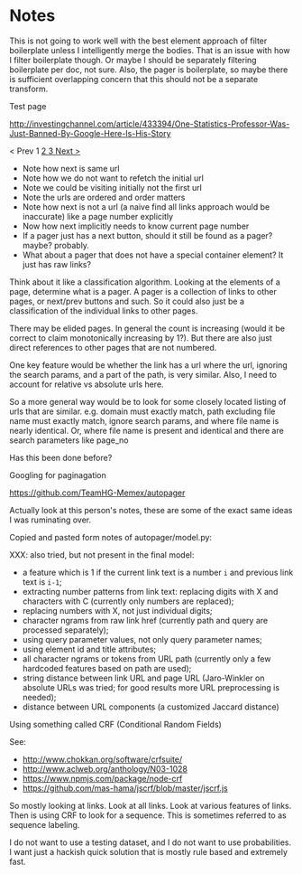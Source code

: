 
# Notes

This is not going to work well with the best element approach of filter
boilerplate unless I intelligently merge the bodies. That is an issue with
how I filter boilerplate though. Or maybe I should be separately filtering
boilerplate per doc, not sure. Also, the pager is boilerplate, so maybe there
is sufficient overlapping concern that this should not be a separate transform.

Test page

http://investingchannel.com/article/433394/One-Statistics-Professor-Was-Just-Banned-By-Google-Here-Is-His-Story
<div class="article_pagination">
<span>&lt; Prev</span>  
<span> 1 </span>   
<a href="?page_no=2"> 2 </a>   
<a href="?page_no=3"> 3 </a>   
<a href="?page_no=2">  Next &gt; </a>
<br></div>

* Note how next is same url
* Note how we do not want to refetch the initial url
* Note we could be visiting initially not the first url
* Note the urls are ordered and order matters
* Note how next is not a url (a naive find all links approach would be inaccurate)
like a page number explicitly
* Now how next implicitly needs to know current page number
* If a pager just has a next button, should it still be found as a pager? maybe?
probably.
* What about a pager that does not have a special container element? It just
has raw links?

Think about it like a classification algorithm. Looking at the elements of a page,
determine what is a pager. A pager is a collection of links to other pages, or next/prev
buttons and such.  So it could also just be a classification of the individual
links to other pages.


There may be elided pages. In general the count is increasing
(would it be correct to claim monotonically increasing by 1?). But there are also
just direct references to other pages that are not numbered.

One key feature would be whether the link has a url where the url, ignoring the
search params, and a part of the path, is very similar. Also, I need to account
for relative vs absolute urls here.

So a more general way would be to look for some closely located listing of urls
that are similar. e.g. domain must exactly match, path excluding file name must
exactly match, ignore search params, and where file name is nearly identical. Or,
where file name is present and identical and there are search parameters like page_no

Has this been done before?

Googling for paginagation

https://github.com/TeamHG-Memex/autopager

Actually look at this person's notes, these are some of the exact same ideas
I was ruminating over.

Copied and pasted form notes of autopager/model.py:

XXX: also tried, but not present in the final model:
* a feature which is 1 if the current link text is a number ``i`` and
  previous link text is ``i-1``;
* extracting number patterns from link text: replacing digits with X and
  characters with C (currently only numbers are replaced);
* replacing numbers with X, not just individual digits;
* character ngrams from raw link href (currently path and query are processed
  separately);
* using query parameter values, not only query parameter names;
* using element id and title attributes;
* all character ngrams or tokens from URL path (currently only a few hardcoded
  features based on path are used);
* string distance between link URL and page URL (Jaro-Winkler on absolute URLs
  was tried; for good results more URL preprocessing is needed);
* distance between URL components (a customized Jaccard distance)

Using something called CRF (Conditional Random Fields)

See:

* http://www.chokkan.org/software/crfsuite/
* http://www.aclweb.org/anthology/N03-1028
* https://www.npmjs.com/package/node-crf
* https://github.com/mas-hama/jscrf/blob/master/jscrf.js

So mostly looking at links. Look at all links. Look at various features of
links. Then is using CRF to look for a sequence. This is sometimes referred to
as sequence labeling.

I do not want to use a testing dataset, and I do not want to use probabilities.
I want just a hackish quick solution that is mostly rule based and extremely
fast.
